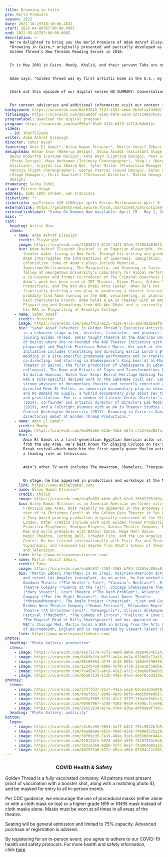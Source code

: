 ```yaml
---
title: Drowning in Cairo
pre: World Premiere
season: 2022
date: 2021-10-19T18:10:06.403Z
start: 2022-04-08T07:00:00.000Z
end: 2022-05-01T07:00:00.000Z
description: >-
  We're delighted to bring you the World Premiere of Adam Ashraf Elsayigh’s
  *Drowning in Cairo,* originally presented and partially developed as part of
  Golden Thread's New Threads Reading Series in 2018.


  It is May 2001 in Cairo. Moody, Khalid, and their servant Taha are on the Queen Boat, a gay nightclub docked on the Nile. When an unexpected police raid results in the arrest and public humiliation of the attendees, the lives of these young men are altered forever. **Adam Ashraf Elsayigh’s** debut production weaves budding romances, class differences, and familial expectations into a loving portrait of three men who all struggle to rebuild their lives against all odds.


  Adam says: "Golden Thread was my first artistic home in the U.S.; my experience workshopping an early draft of Drowning in Cairo at Golden Thread showed me that there was a space for my voice and artistry in this country. That the same play gets to have its world premiere here, four years later, especially under the brilliant direction and artistry of Sahar Assaf, feels like a true blessing and homecoming."


  Check out this episode of our digital series NO SUMMARY: Conversations with Artists Who Don’t Fit in a Box, which featured Adam in conversation with Drowning in Cairo director and Golden Thread Executive Artistic Director Sahar Assaf on December 3, 2021, to learn more.


  For content advisories and additional information visit our content [guide](https://goldenthread.org/posts/content-guide/).
background: https://ucarecdn.com/0af62615-7121-4351-aebb-2b4df1af458d/
titleimage: https://ucarecdn.com/8bca8dbf-a1e5-497e-a3c8-327c24887bce/
programlabel: Download the digital program!
program: https://ucarecdn.com/baf895af-81a6-4134-b579-14713c8de61b/
videos:
  - id: 3DaV7S32aO4
writer: Adam Ashraf Elsayigh
director: Sahar Assaf
featuring: Amin El Gamal*, Wiley Naman Strasser*, Martin Yousif Zebari
designteam: Kenan Arun (Make-up Design), Atusa Assadi (Assistant Stage Manager),
  Becky Bodurtha (Costume Design), Kate Boyd (Lighting Design), Peet Cocke
  (Props Design), Maya Herbsman (Intimacy Choreographer), Yang Li (Wardrobe
  Assistant), Crystal Liu (Board Op), Tyler Miller (Production Manager), Carla
  Pantoja (Fight Choreographer), George Psarras (Sound Design), Karen Runk*
  (Stage Manager), Chris Swartzell (Technical Director), Mikiko Uesugi (Set
  Design)
dramaturg: Salma Zohdi
stage: Potrero Stage
address: 1695 18th Street, San Francisco
ticketlink: ""
ticketinfo: <p>Tickets $20-$100</p> <p>In-Person Performances April 8 - May 1, 2022</p>
externallink: https://goldenthread.secure.force.com/ticket/patronticket__publicticketapp#/instances/a0F3Z00000txLuyUAE
externallinklabel: "Video On Demand Now Available: April 25 - May 1, 2022"
misc: ""
cast:
  heading: Artist Bios
  items:
    - name: Adam Ashraf Elsayigh
      credit: Playwright
      image: https://ucarecdn.com/230582f2-8f22-4d71-87e5-724953b840f1/
      bio: Adam Ashraf Elsayigh (he/him) is an Egyptian playwright, dramaturg, and
        theater maker living in New York. Through his writing and producing,
        Adam interrogates the intersections of queerness, immigration, and
        colonialism. Some of Adam's plays include Memorial,
        Jamestown/Williamsburg, The Marginalia, and Drowning in Cairo. Adam is a
        fellow at Georgetown University's Laboratory for Global Performance and
        a Co-Founder and former Co-Producer of The Criminal Queerness Festival.
        Adam's work has been seen at IRT Theater, Dixon Place, Golden Thread
        Productions, and The NYU Abu Dhabi Arts Center. When he’s not
        frantically drafting a new play or producing a theater festival, you can
        probably find Adam running on the GWB, volunteering, or planning his
        next charcuterie brunch. Adam holds a BA in Theater with an emphasis in
        Playwriting and Dramaturgy from NYU Abu Dhabi and is currently pursuing
        his MFA in Playwriting at Brooklyn College.
    - name: Sahar Assaf
      credit: Director
      image: https://ucarecdn.com/1061f4c2-e135-422e-9776-1807d8abdef0/
      bio: "Sahar Assaf (she/her) is Golden Thread’s Executive Artistic Director. She
        is a Lebanese stage actor, director, translator, and producer. Before
        joining Golden Thread, Sahar taught theatre at the American University
        of Beirut where she co-founded the AUB Theater Initiative with
        playwright and English Professor Robert Myers. Her work at the Theater
        Initiative includes translating and directing Garcia Lorca’s Blood
        Wedding in a site-specific promenade performance and co-translating,
        co-directing, and starring in Shakespeare’s King Lear at al-Madina
        Theater in Beirut, the first production of Shakespeare in Lebanese
        colloquial, The Rape and Rituals of Signs and Transformations by
        Sa’dallah Wannous, Watch Your Step: Beirut Heritage Walking Tour which
        was a site-specific devised work on the Lebanese civil war. Sahar is a
        strong advocate of documentary theatre and recently conceived and
        directed Meen El Felten, an immersive documentary play on sexual assault
        and No Demand No Supply, a hybrid documentary play about sex trafficking
        and prostitution. She is a member of Lincoln Center Director’s Lab
        (2014), co-founder and artistic director of Directors Lab Mediterranean
        (2019), and a Fulbright alumnus with an MA in Theater Studies from
        Central Washington University (2011). Drowning in Cairo is Sahar’s
        directorial debut at Golden Thread Productions."
    - name: Amin El Gamal*
      credit: Moody
      image: https://ucarecdn.com/6ad9da6b-6236-4ab2-a0fd-c7a37e63857a/
      bio: >-
        Amin El Gamal is a first-generation Egyptian American actor originally
        from the Bay Area. He’s best known for playing Cyclops on Fox's Prison
        Break revival—which made him the first openly queer Muslim actor to play
        a leading role on television. 


        Amin’s other TV work includes The Newsroom, Shameless, Transparent, The Librarians, Everything's Gonna Be Okay, and Good Trouble. His film work includes Message from the King (opposite Chadwick Boseman), Namour, First Love, the upcoming Spring Bloom, and the gay Muslim rom-com Breaking Fast (now on Hulu). 


        On stage, he has appeared in productions and workshops at the NY Public Theater, Cincinnati Playhouse in the Park, Musical Theatre West, A Noise Within, and the Pasadena Playhouse. He is a graduate of Stanford and USC's MFA in Acting Program.
      link: https://www.aminelgamal.com/
    - name: Wiley Naman Strasser*
      credit: Khalid
      image: https://ucarecdn.com/9c45e003-4bfd-45c5-b2e6-f05029761d9e/
      bio: Wiley Naman Strasser is an Armenian-American performer native to the San
        Francisco Bay Area. Most recently he appeared in the Broadway national
        tour of *A Christmas Carol* at the Golden Gate Theater in San Francisco,
        a Tony Award-winning production originally conceived at the Old Vic in
        London. Other credits include work with Golden Thread Productions, San
        Francisco Playhouse, Shotgun Players, Aurora Theatre Company, Berkeley
        Rep and world premieres with Detour Dance, Hope Mohr Dance, 
        Magic Theatre, Cutting Ball, Crowded Fire, and the Los Angeles Theater
        Center. He has trained internationally with Teatr Zar and Teatro
        Yuyachkani, and received his degree from UCLA's School of Theater, Film
        and Television.
      link: http://www.wileynamanstrasser.com/
    - name: Martin Yousif Zebari
      credit: Taha
      image: https://ucarecdn.com/eab6b84f-f184-4165-b78d-13261dc80ae8/-/crop/1840x1306/119,0/-/preview/
      bio: "Martin Zebari (he/they) is an Iraqi, Assyrian-American actor, playwright
        and recent Los Angeles transplant. As an actor, he has worked with
        Goodman Theatre (*The Winter’s Tale*, *Yasmina’s Necklace*), Steppenwolf
        Theatre Company (*Guards at the Taj*), Chicago Shakespeare Theatre
        (*Mary Stuart*), Court Theatre (*The Hard Problem*), Atlantic Theatre
        Company (*For the Right Reasons*), National Queer Theatre
        (*Mosque4Mosque*), The Angle Project (*Unpitied*, *Lost and Guided*),
        Broken Nose Theatre Company (*Human Terrain*), Milwaukee Repertory
        Theatre (*A Christmas Carol*, *Dreamgirls*), Illinois Shakespeare
        Festival (*Macbeth*, *The Comedy of Errors*, *Failure: A Love Story*,
        *The Magical Mind of Billy Shakespeare*) and has appeared on
        NBC’s Chicago Med. Martin holds a BFA in Acting from the Arts University
        of Bournemouth, England and is represented by Stewart Talent Chicago."
      link: https://www.martinyousifzebari.com/
photos:
  heading: "Photo Gallery: production"
  items:
    - image: https://ucarecdn.com/9167177e-4cf2-4e9d-98b0-308a46546514/
    - image: https://ucarecdn.com/6d8fb1fa-bf7f-4e2a-be2a-679b89c72a55/
    - image: https://ucarecdn.com/86105653-d179-4c45-8554-148de9f96935/
    - image: https://ucarecdn.com/12245418-09b9-41f0-a779-31ae107586b6/
    - image: https://ucarecdn.com/7c495a71-abc9-42e2-a7c2-c3ee86f9a883/
    - image: https://ucarecdn.com/0b56713e-112b-44d2-87ec-abef0cbdd1de/
photos2:
  items:
    - image: https://ucarecdn.com/373ffb37-61af-44aa-aeab-62cbe1d3e0f0/
    - image: https://ucarecdn.com/4bef3b17-9006-4ec6-b8f9-4ab5b9bed027/
    - image: https://ucarecdn.com/b93a7089-3132-4fc2-9779-139a2efb62c2/
    - image: https://ucarecdn.com/4040f967-a7d8-4d85-9ed9-e7e9bc7cee98/
    - image: https://ucarecdn.com/3955393d-e57e-4704-83be-ddf0de9f74d7/
  heading: "Photo Gallery: publicity"
bottom:
  logos:
    - image: https://ucarecdn.com/c3c8ce85-5651-4a7f-b422-791c9622bfb9/
    - image: https://ucarecdn.com/4aad869e-6b55-4696-82a0-f4990d576229/
    - image: https://ucarecdn.com/39fb9c35-7a19-48ee-91e5-0d55b6bf444c/
    - image: https://ucarecdn.com/91012bfe-b528-4d4d-a595-f6187583c8a0/
    - image: https://ucarecdn.com/7831a369-8db0-41fc-8ea7-f4a064602a33/
    - image: https://ucarecdn.com/8d2975a0-b37c-45ca-a084-07494cf2c581/
---
```

### <center>COVID Health & Safety</center>

Golden Thread is a fully vaccinated company. All patrons must present proof of vaccination with a booster shot, along with a matching photo ID, and be masked for entry to all in-person events.

Per CDC guidance, we encourage the use of procedural masks (either alone or with a cloth mask on top) or a higher grade N95 or KN95 mask instead of cloth masks alone. Masks must be worn at all times in all areas of the theatre.

Seating will be general admission and limited to 75% capacity. Advanced purchase or registration is advised.

By registering for an in-person event, you agree to adhere to our COVID-19 health and safety protocols. For more health and safety information, click [here](https://goldenthread.org/posts/health-safety-protocols/).